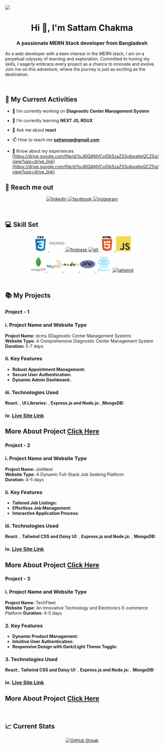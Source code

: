 <p>
<img src="https://github.com/sattamap/sattamap/blob/main/banner_image.png" />
</p>
<h1 align="center">Hi 👋, I'm Sattam Chakma</h1>
<h3 align="center">A passionate MERN Stack developer  from Bangladesh</h3>
<p align="left">As a web developer with a keen interest in the MERN stack, I am on a perpetual odyssey of learning and exploration. Committed to honing my skills, I eagerly embrace every project as a chance to innovate and evolve. Join me on this adventure, where the journey is just as exciting as the destination. </p>

<br />


## :mag_right: My Current Activities

- 🔭 I’m currently working on **Diagnostic Center Management System**

- 🌱 I’m currently learning **NEXT JS, RDUX**

- 💬 Ask me about **react**

- 📫 How to reach me **sattamap@gmail.com**

- 📄 Know about my experiences [https://drive.google.com/file/d/1oJ6IQANVCxIDk5zaZ53ulkpalteQCZSg/view?usp=drive_link](https://drive.google.com/file/d/1oJ6IQANVCxIDk5zaZ53ulkpalteQCZSg/view?usp=drive_link)


## :link: Reach me out


<p align="center">
  <a href="https://www.linkedin.com/in/sattam-chakma-3ab64396/" target="_blank" rel="noreferrer">
    <img src="https://cdn.jsdelivr.net/npm/simple-icons@3.0.1/icons/linkedin.svg" alt="linkedin" height="40" style="margin-right: 20"/>
  </a>
  <a href="https://www.facebook.com/sattam.chakma" target="_blank" rel="noreferrer">
    <img src="https://cdn.jsdelivr.net/npm/simple-icons@3.0.1/icons/facebook.svg" alt="facebook" height="40" style="margin-right: 20"/>
  </a>
  <a href="https://www.instagram.com/sattamchakma/" target="_blank" rel="noreferrer">
    <img src="https://cdn.jsdelivr.net/npm/simple-icons@3.0.1/icons/instagram.svg" alt="instagram" height="40"/>
  </a>
</p>

<br />

## :computer: Skill Set

<p align="center">
  <a href="https://www.w3schools.com/css/" target="_blank" rel="noreferrer">
    <img src="https://raw.githubusercontent.com/devicons/devicon/master/icons/css3/css3-original-wordmark.svg" alt="css3" width="50" height="50" style="margin-right: 20"/>
  </a>
  <a href="https://expressjs.com" target="_blank" rel="noreferrer">
    <img src="https://raw.githubusercontent.com/devicons/devicon/master/icons/express/express-original-wordmark.svg" alt="express" width="50" height="50" style="margin-right: 20"/>
  </a>
  <a href="https://firebase.google.com/" target="_blank" rel="noreferrer">
    <img src="https://www.vectorlogo.zone/logos/firebase/firebase-icon.svg" alt="firebase" width="50" height="50" style="margin-right: 20"/>
  </a>
  <a href="https://git-scm.com/" target="_blank" rel="noreferrer">
    <img src="https://www.vectorlogo.zone/logos/git-scm/git-scm-icon.svg" alt="git" width="50" height="50" style="margin-right: 20"/>
  </a>
  <a href="https://www.w3.org/html/" target="_blank" rel="noreferrer">
    <img src="https://raw.githubusercontent.com/devicons/devicon/master/icons/html5/html5-original-wordmark.svg" alt="html5" width="50" height="50" style="margin-right: 20"/>
  </a>
  <a href="https://developer.mozilla.org/en-US/docs/Web/JavaScript" target="_blank" rel="noreferrer">
    <img src="https://raw.githubusercontent.com/devicons/devicon/master/icons/javascript/javascript-original.svg" alt="javascript" width="50" height="50" style="margin-right: 20"/>
  </a>
</p>
<p align="center">
  <a href="https://www.mongodb.com/" target="_blank" rel="noreferrer">
    <img src="https://raw.githubusercontent.com/devicons/devicon/master/icons/mongodb/mongodb-original-wordmark.svg" alt="mongodb" width="50" height="50" style="margin-right: 20"/>
  </a>
  <a href="https://www.mysql.com/" target="_blank" rel="noreferrer">
    <img src="https://raw.githubusercontent.com/devicons/devicon/master/icons/mysql/mysql-original-wordmark.svg" alt="mysql" width="50" height="50" style="margin-right: 20"/>
  </a>
  <a href="https://nodejs.org" target="_blank" rel="noreferrer">
    <img src="https://raw.githubusercontent.com/devicons/devicon/master/icons/nodejs/nodejs-original-wordmark.svg" alt="nodejs" width="50" height="50" style="margin-right: 20"/>
  </a>
  <a href="https://www.php.net" target="_blank" rel="noreferrer">
    <img src="https://raw.githubusercontent.com/devicons/devicon/master/icons/php/php-original.svg" alt="php" width="50" height="50" style="margin-right: 20"/>
  </a>
  <a href="https://reactjs.org/" target="_blank" rel="noreferrer">
    <img src="https://raw.githubusercontent.com/devicons/devicon/master/icons/react/react-original-wordmark.svg" alt="react" width="50" height="50" style="margin-right: 20"/>
  </a>
  <a href="https://tailwindcss.com/" target="_blank" rel="noreferrer">
    <img src="https://www.vectorlogo.zone/logos/tailwindcss/tailwindcss-icon.svg" alt="tailwind" width="50" height="50" style="margin-right: 20"/>
  </a>
</p>

</br>

## :books: My Projects
### Project - 1

### i. Project Name and Website Type
**Project Name:** dcms (Diagnostic Center Management System)  
**Website Type:** A Comprehensive Diagnostic Center Management System  
**Duration:** 5-7 days

### ii. Key Features
- **Robust Appointment Management:** 
- **Secure User Authentication:** 
- **Dynamic Admin Dashboard:**.

### iii. Technologies Used
 **React:** , **UI Libraries:** , **Express.js and Node.js:** ,**MongoDB:**

### iv. [Live Site Link](https://dcms-52c0f.web.app)
## More About Project [Click Here](https://github.com/sattamap/dcms-client)

### Project - 2

### i. Project Name and Website Type
**Project Name:** JobNest  
**Website Type:** A Dynamic Full-Stack Job Seeking Platform  
**Duration:** 4-5 days

### ii. Key Features
- **Tailored Job Listings:** 
- **Effortless Job Management:**
- **Interactive Application Process:** 

### iii. Technologies Used
**React:** , **Tailwind CSS and Daisy UI:** , **Express.js and Node.js:** , **MongoDB:** 

### iv. [Live Site Link](https://job-nest-94803.web.app)
## More About Project [Click Here](https://github.com/sattamap/job-nest-client)

### Project - 3

### i. Project Name and Website Type
**Project Name:** TechFleet  
**Website Type:** An Innovative Technology and Electronics E-commerce Platform
**Duration:** 4-5 days

### 2. Key Features
- **Dynamic Product Management:** 
- **Intuitive User Authentication:** 
- **Responsive Design with Dark/Light Theme Toggle:** 

### 3. Technologies Used
**React:**, **Tailwind CSS and Daisy UI:** , **Express.js and Node.js:** , **MongoDB:**
### iv. [Live Site Link](https://tech-fleet-b7d86.web.app)
## More About Project [Click Here](https://github.com/sattamap/tech-fleet-client)
<br/>

## :chart_with_upwards_trend: Current Stats

<p align="center"><a href="https://git.io/streak-stats"><img src="https://github-readme-streak-stats.herokuapp.com?user=sattamap&theme=tokyonight" alt="GitHub Streak" /></a></p>

<br/>







